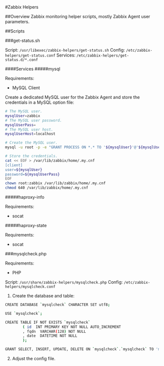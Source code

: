 #Zabbix Helpers

##Overview
Zabbix monitoring helper scripts, mostly Zabbix Agent user parameters.

##Scripts

###get-status.sh

Script:   `/usr/libexec/zabbix-helpers/get-status.sh`
Config:   `/etc/zabbix-helpers/get-status.conf`
Services: `/etc/zabbix-helpers/get-status.d/*.conf`

####Services
#####mysql

Requirements:
* MySQL Client

Create a dedicated MySQL user for the Zabbix Agent and store the credentials in a MySQL option file:
```bash
# The MySQL user.
mysqlUser=zabbix
# The MySQL user password.
mysqlUserPass=
# The MySQL user host.
mysqlUserHost=localhost

# Create the MySQL user.
mysql -u root -p -e "GRANT PROCESS ON *.* TO '${mysqlUser}'@'${mysqlUserHost}' IDENTIFIED BY '${mysqlUserPass}'; FLUSH PRIVILEGES"

# Store the credentials.
cat << EOF > /var/lib/zabbix/home/.my.cnf
[client]
user=${mysqlUser}
password=${mysqlUserPass}
EOF
chown root:zabbix /var/lib/zabbix/home/.my.cnf
chmod 640 /var/lib/zabbix/home/.my.cnf
```

#####haproxy-info

Requirements:
* socat

#####haproxy-state

Requirements:
* socat

###mysqlcheck.php

Requirements:
* PHP

Script: `/usr/share/zabbix-helpers/mysqlcheck.php`
Config: `/etc/zabbix-helpers/mysqlcheck.conf`

1. Create the database and table:

```bash
CREATE DATABASE `mysqlcheck` CHARACTER SET utf8;

USE `mysqlcheck`;

CREATE TABLE IF NOT EXISTS `mysqlcheck`
        ( id  INT PRIMARY KEY NOT NULL AUTO_INCREMENT
        , fqdn  VARCHAR(128) NOT NULL
        , date  DATETIME NOT NULL
        );

GRANT SELECT, INSERT, UPDATE, DELETE ON `mysqlcheck`.`mysqlcheck` TO 'mysqlcheck'@'localhost' IDENTIFIED BY '<Password>';
```

2. Adjust the config file. 
